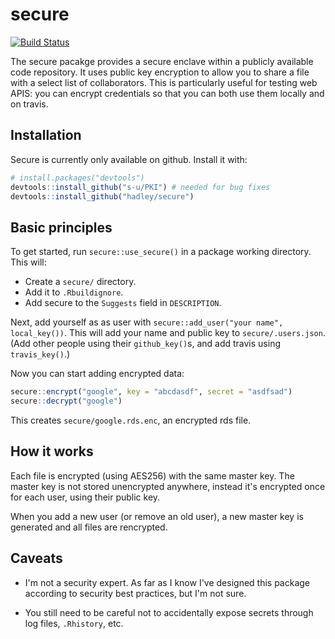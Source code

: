 # secure

[![Build Status](https://travis-ci.org/hadley/secure.png?branch=master)](https://travis-ci.org/hadley/secure)

The secure pacakge provides a secure enclave within a publicly available code repository. It uses public key encryption to allow you to share a file with a select list of collaborators. This is particularly useful for testing web APIS: you can encrypt credentials so that you can both use them locally and on travis.

## Installation

Secure is currently only available on github. Install it with:

```R
# install.packages("devtools")
devtools::install_github("s-u/PKI") # needed for bug fixes
devtools::install_github("hadley/secure")
```

## Basic principles

To get started, run `secure::use_secure()` in a package working directory. This will:

* Create a `secure/` directory.
* Add it to `.Rbuildignore`.
* Add secure to the `Suggests` field in `DESCRIPTION`.

Next, add yourself as as user with `secure::add_user("your name", local_key())`. This will add your name and public key to `secure/.users.json`.  (Add other people using their `github_key()`s, and add travis using `travis_key()`.)

Now you can start adding encrypted data:

```R
secure::encrypt("google", key = "abcdasdf", secret = "asdfsad")
secure::decrypt("google")
```

This creates `secure/google.rds.enc`, an encrypted rds file.

## How it works

Each file is encrypted (using AES256) with the same master key. The master key is not stored unencrypted anywhere, instead it's encrypted once for each user, using their public key. 

When you add a new user (or remove an old user), a new master key is generated and all files are rencrypted.

## Caveats

* I'm not a security expert. As far as I know I've designed this package 
  according to security best practices, but I'm not sure.
  
* You still need to be careful not to accidentally expose secrets through
  log files, `.Rhistory`, etc.
